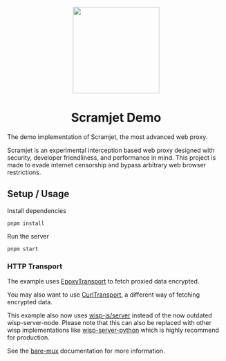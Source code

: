 <p align="center"><img src="https://raw.githubusercontent.com/MercuryWorkshop/scramjet/main/assets/scramjet.png" height="200"></p>

<h1 align="center">Scramjet Demo</h1>

The demo implementation of Scramjet, the most advanced web proxy.

Scramjet is an experimental interception based web proxy designed with security, developer friendliness, and performance in mind. This project is made to evade internet censorship and bypass arbitrary web browser restrictions.

## Setup / Usage

Install dependencies

```
pnpm install
```

Run the server

```
pnpm start
```

### HTTP Transport

The example uses [EpoxyTransport](https://github.com/MercuryWorkshop/EpoxyTransport) to fetch proxied data encrypted.

You may also want to use [CurlTransport](https://github.com/MercuryWorkshop/CurlTransport), a different way of fetching encrypted data.

This example also now uses [wisp-js/server](https://www.npmjs.com/package/@mercuryworkshop/wisp-js) instead of the now outdated wisp-server-node. Please note that this can also be replaced with other wisp implementations like [wisp-server-python](https://github.com/MercuryWorkshop/wisp-server-python) which is highly recommend for production.

See the [bare-mux](https://github.com/MercuryWorkshop/bare-mux) documentation for more information.
